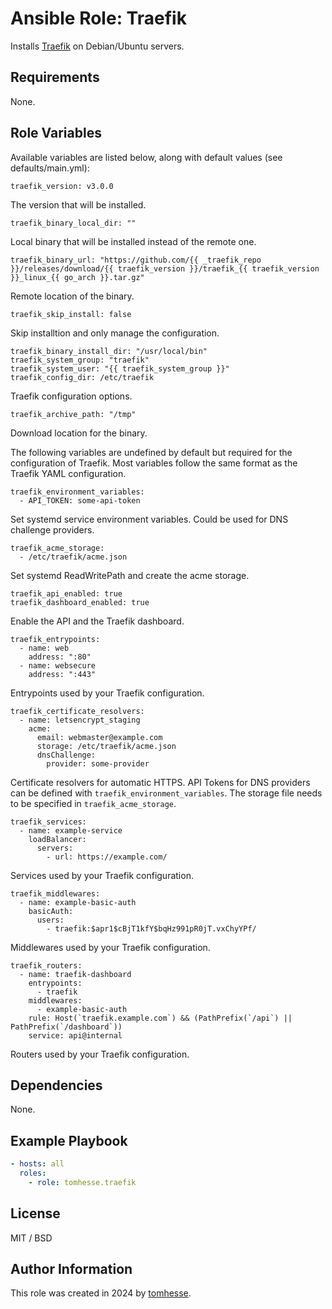 Ansible Role: Traefik
=========

Installs [Traefik](https://traefik.io/traefik/) on Debian/Ubuntu servers.

Requirements
------------

None.

Role Variables
--------------

Available variables are listed below, along with default values (see defaults/main.yml):

    traefik_version: v3.0.0

The version that will be installed.

    traefik_binary_local_dir: ""

Local binary that will be installed instead of the remote one.

    traefik_binary_url: "https://github.com/{{ _traefik_repo }}/releases/download/{{ traefik_version }}/traefik_{{ traefik_version }}_linux_{{ go_arch }}.tar.gz"

Remote location of the binary.

    traefik_skip_install: false

Skip installtion and only manage the configuration.

    traefik_binary_install_dir: "/usr/local/bin"
    traefik_system_group: "traefik"
    traefik_system_user: "{{ traefik_system_group }}"
    traefik_config_dir: /etc/traefik

Traefik configuration options.

    traefik_archive_path: "/tmp"

Download location for the binary.

The following variables are undefined by default but required for the configuration of Traefik. Most variables follow the same format as the Traefik YAML configuration.

    traefik_environment_variables:
      - API_TOKEN: some-api-token

Set systemd service environment variables. Could be used for DNS challenge providers.

    traefik_acme_storage:
      - /etc/traefik/acme.json

Set systemd ReadWritePath and create the acme storage.

    traefik_api_enabled: true
    traefik_dashboard_enabled: true

Enable the API and the Traefik dashboard.

    traefik_entrypoints:
      - name: web
        address: ":80"
      - name: websecure
        address: ":443"

Entrypoints used by your Traefik configuration.

    traefik_certificate_resolvers:
      - name: letsencrypt_staging
        acme:
          email: webmaster@example.com
          storage: /etc/traefik/acme.json
          dnsChallenge:
            provider: some-provider

Certificate resolvers for automatic HTTPS. API Tokens for DNS providers can be defined with `traefik_environment_variables`. The storage file needs to be specified in `traefik_acme_storage`.

    traefik_services:
      - name: example-service
        loadBalancer:
          servers:
            - url: https://example.com/

Services used by your Traefik configuration.

    traefik_middlewares:
      - name: example-basic-auth
        basicAuth:
          users:
            - traefik:$apr1$cBjT1kfY$bqHz991pR0jT.vxChyYPf/

Middlewares used by your Traefik configuration.

    traefik_routers:
      - name: traefik-dashboard
        entrypoints:
          - traefik
        middlewares:
          - example-basic-auth
        rule: Host(`traefik.example.com`) && (PathPrefix(`/api`) || PathPrefix(`/dashboard`))
        service: api@internal

Routers used by your Traefik configuration.

Dependencies
------------

None.

Example Playbook
----------------

```yaml
- hosts: all
  roles:
    - role: tomhesse.traefik
```

License
-------

MIT / BSD

Author Information
------------------

This role was created in 2024 by [tomhesse](https://www.tomhesse.xyz/).
